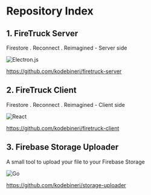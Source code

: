 # Repository Index

## 1. FireTruck Server
Firestore . Reconnect . Reimagined - Server side

![Electron.js](https://img.shields.io/badge/Electron-191970?style=for-the-badge&logo=Electron&logoColor=white)

https://github.com/kodebineri/firetruck-server

## 2. FireTruck Client
Firestore . Reconnect . Reimagined - Client side

![React](https://img.shields.io/badge/react-%2320232a.svg?style=for-the-badge&logo=react&logoColor=%2361DAFB)

https://github.com/kodebineri/firetruck-client

## 3. Firebase Storage Uploader
A small tool to upload your file to your Firebase Storage

![Go](https://img.shields.io/badge/go-%2300ADD8.svg?style=for-the-badge&logo=go&logoColor=white)

https://github.com/kodebineri/storage-uploader
